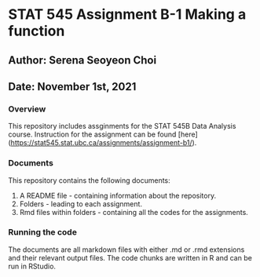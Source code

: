 
# STAT 545 Assignment B-1 Making a function
## Author: Serena Seoyeon Choi
## Date: November 1st, 2021

### Overview


This repository includes assginments  for the STAT 545B Data Analysis course. 
Instruction for the assignment can be found [here] (https://stat545.stat.ubc.ca/assignments/assignment-b1/). 

### Documents 


This repository contains the following documents: 

1. A README file - containing information about the repository. 
2. Folders - leading to each assignment. 
3. Rmd files within folders - containing all the codes for the assignments. 

### Running the code


The documents are all markdown files with either .md or .rmd extensions and their relevant output files. The code chunks are written in R and can be run in RStudio. 

